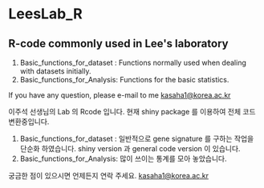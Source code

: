# LeesLab_R

## R-code commonly used in Lee's laboratory
1. Basic_functions_for_dataset : Functions normally used when dealing with datasets initially.
2. Basic_functions_for_Analysis: Functions for the basic statistics.

If you have any question, please e-mail to me 
kasaha1@korea.ac.kr

이주석 선생님의 Lab 의 Rcode 입니다. 현재 shiny package 를 이용하여 전체 코드 변환중입니다.
1. Basic_functions_for_dataset : 일반적으로 gene signature 를 구하는 작업을 단순화 하였습니다.
  shiny version 과 general code version 이 있습니다.
2. Basic_functions_for_Analysis: 많이 쓰이는 통계를 모아 놓았습니다.

궁금한 점이 있으시면 언제든지 연락 주세요.
kasaha1@korea.ac.kr
